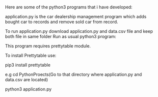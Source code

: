 Here are some of the python3 programs that i have developed:

application.py is the car dealership management program which adds bought car to records and remove sold car from record.

To run application.py download application.py and data.csv file and keep both file in same folder
Run as usual python3 program:

This program requires prettytable module.

To install Prettytable use:

pip3 install prettytable


e.g 
cd PythonProects(Go to that directory where application.py and data.csv are located)


python3 application.py


